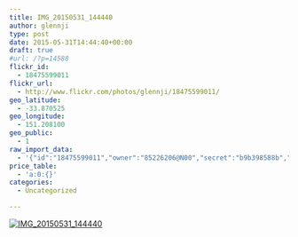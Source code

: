 ```yaml
---
title: IMG_20150531_144440
author: glennji
type: post
date: 2015-05-31T14:44:40+00:00
draft: true
#url: /?p=14588
flickr_id:
  - 18475599011
flickr_url:
  - http://www.flickr.com/photos/glennji/18475599011/
geo_latitude:
  - -33.870525
geo_longitude:
  - 151.208100
geo_public:
  - 1
raw_import_data:
  - '{"id":"18475599011","owner":"85226206@N00","secret":"b9b398588b","server":"352","farm":1,"title":"IMG_20150531_144440","ispublic":0,"isfriend":0,"isfamily":0,"description":{"_content":""},"dateupload":"1433469313","lastupdate":"1433469322","datetaken":"2015-05-31 14:44:40","datetakengranularity":"0","datetakenunknown":"0","ownername":"glennji","tags":"","machine_tags":"","originalsecret":"c4cda99c0d","originalformat":"jpg","latitude":"-33.870525","longitude":"151.208100","accuracy":"16","context":0,"place_id":"xln72MdWULghgrhJ","woeid":"7225613","geo_is_family":0,"geo_is_friend":0,"geo_is_contact":0,"geo_is_public":0,"media":"photo","media_status":"ready","url_o":"https://farm1.staticflickr.com/352/18475599011_c4cda99c0d_o.jpg","height_o":"1944","width_o":"2592"}'
price_table:
  - 'a:0:{}'
categories:
  - Uncategorized

---
```

<p class="flickr-image">
  <a href="http://www.flickr.com/photos/glennji/18475599011/" class="flickr-link"><img src="http://i2.wp.com/glennji.com/wp-content/uploads/2015/06/18475599011_c4cda99c0d_o.jpg?fit=1024%2C1024" width="" height="" alt="IMG_20150531_144440" class="keyring-img" /></a>
</p>
